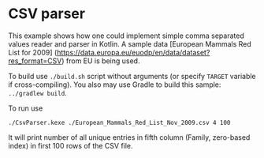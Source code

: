 # CSV parser

 This example shows how one could implement simple comma separated values reader and parser in Kotlin.
A sample data [European Mammals Red List for 2009] (https://data.europa.eu/euodp/en/data/dataset?res_format=CSV)
from EU is being used.

To build use `./build.sh` script without arguments (or specify `TARGET` variable if cross-compiling).
You also may use Gradle to build this sample: `../gradlew build`.

To run use

    ./CsvParser.kexe ./European_Mammals_Red_List_Nov_2009.csv 4 100

It will print number of all unique entries in fifth column
(Family, zero-based index) in first 100 rows of the CSV file.
